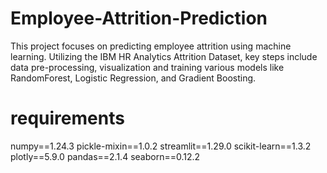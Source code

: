 # Employee-Attrition-Prediction
This project focuses on predicting employee attrition using machine learning. Utilizing the IBM HR Analytics Attrition Dataset, key steps include data pre-processing, visualization and training various models like RandomForest, Logistic Regression, and Gradient Boosting.
# requirements
numpy==1.24.3
pickle-mixin==1.0.2
streamlit==1.29.0
scikit-learn==1.3.2
plotly==5.9.0
pandas==2.1.4
seaborn==0.12.2
